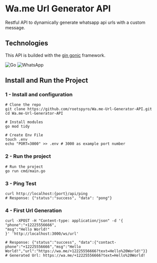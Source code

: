 # Wa.me Url Generator API

Restful API to dynamically generate whatsapp api urls with a custom message.

## Technologies
This API is builded with the [gin gonic](https://gin-gonic.com/) framework.

![Go](https://img.shields.io/badge/go-%2300ADD8.svg?style=for-the-badge&logo=go&logoColor=white)
![WhatsApp](https://img.shields.io/badge/WhatsApp-25D366?style=for-the-badge&logo=whatsapp&logoColor=white)

## Install and Run the Project
### 1 - Install and configuration
```shell
# Clone the repo
git clone https://github.com/rootspyro/Wa.me-Url-Generator-API.git
cd Wa.me-Url-Generator-API

# Install modules
go mod tidy

# Create Env File
touch .env
echo "PORT=3000" >> .env # 3000 as example port number
```
### 2 - Run the project
```shell
# Run the project
go run cmd/main.go
```

### 3 - Ping Test
```shell
curl http://localhost:{port}/api/ping
# Response: {"status":"success", "data": "pong"}
```

### 4 - First Url Generation
```shell
curl -XPOST -H "Content-type: application/json" -d '{
"phone":"+12225556666",
"msg":"Hello World!"
}' 'http://localhost:3000/ws/url'

# Response: {"status":"success", "data":{"contact-phone":"+12225556666","msg":"Hello World!","url":"https://wa.me/+12225556666?text=Hello%20World!"}}
# Generated Url: https://wa.me/+12225556666?text=Hello%20World!
```
